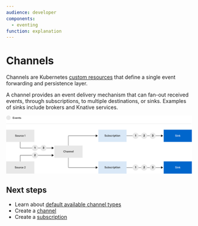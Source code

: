 ```yaml
---
audience: developer
components:
  - eventing
function: explanation
---
```


# Channels

Channels are Kubernetes [custom resources](https://kubernetes.io/docs/concepts/extend-kubernetes/api-extension/custom-resources/) that define a single event forwarding and persistence layer.

A channel provides an event delivery mechanism that can fan-out received events, through subscriptions, to multiple destinations, or sinks. Examples of sinks include brokers and Knative services.

![Sources send events to a Channel. The Channel fans out events to Subscriptions. The Subscriptions send events to Sinks.](images/channel-workflow.png)

## Next steps

- Learn about [default available channel types](channel-types-defaults.md)
- Create a [channel](create-default-channel.md)
- Create a [subscription](subscriptions.md)
